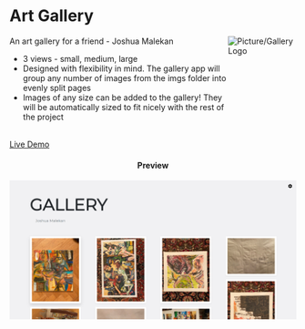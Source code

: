 # Art Gallery

<img src="https://image.flaticon.com/icons/svg/105/105460.svg" align="right"
     alt="Picture/Gallery Logo" width="120" height="178">

An art gallery for a friend - Joshua Malekan

* 3 views - small, medium, large
* Designed with flexibility in mind. The gallery app will group any number of
  images from the imgs folder into evenly split pages 
* Images of any size can be added to the gallery! They will be automatically
  sized to fit nicely with the rest of the project
  
<br/>
<a href="http://mgfalzon.github.io/gallery" target="_blank">Live Demo</a>


<h4 align="center">Preview</h4>

<p align="center">
  <img src="./screenshot.PNG" alt="Homepage Image">
</p>

